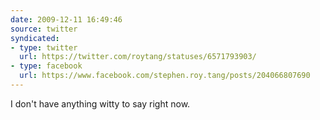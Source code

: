 ```yaml
---
date: 2009-12-11 16:49:46
source: twitter
syndicated:
- type: twitter
  url: https://twitter.com/roytang/statuses/6571793903/
- type: facebook
  url: https://www.facebook.com/stephen.roy.tang/posts/204066807690
---
```


I don't have anything witty to say right now.